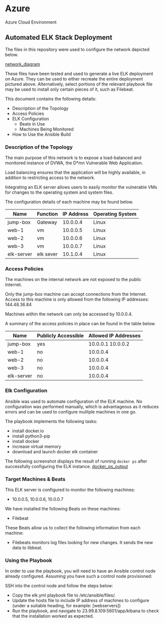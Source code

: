 # Azure
Azure Cloud Environment

## Automated ELK Stack Deployment

The files in this repository were used to configure the network depicted below.

[network_diagram](Images/network_diagram.png)

These files have been tested and used to generate a live ELK deployment on Azure. They can be used to either recreate the entire deployment pictured above. Alternatively, select portions of the relevant playbook file may be used to install only certain pieces of it, such as Filebeat.

This document contains the following details:
- Description of the Topology
- Access Policies
- ELK Configuration
  - Beats in Use
  - Machines Being Monitored
- How to Use the Ansible Build


### Description of the Topology

The main purpose of this network is to expose a load-balanced and monitored instance of DVWA, the D*mn Vulnerable Web Application.

Load balancing ensures that the application will be highly available, in addition to restricting access to the network.

Integrating an ELK server allows users to easily monitor the vulnerable VMs for changes to the operating system and system files.

The configuration details of each machine may be found below.

| Name       | Function  | IP Address | Operating System |
|------------|-----------|------------|------------------|
| jump-box   | Gateway   | 10.0.0.4   | Linux            |
| web-1      | vm        | 10.0.0.5   | Linux            |
| web-2      | vm        | 10.0.0.6   | Linux            |
| web-3      | vm        | 10.0.0.7   | Linux            |
| elk-server | elk sever | 10.1.0.4   | Linux            |

### Access Policies

The machines on the internal network are not exposed to the public Internet. 

Only the jump-box machine can accept connections from the Internet. Access to this machine is only allowed from the following IP addresses:
144.48.36.84

Machines within the network can only be accessed by 10.0.0.4.

A summary of the access policies in place can be found in the table below.

| Name       | Publicly Accessible | Allowed IP Addresses |
|------------|---------------------|----------------------|
| jump-box   | yes                 | 10.0.0.1 10.0.0.2    |
| web-1      | no                  | 10.0.0.4             |
| web-2      | no                  | 10.0.0.4             |
| web-3      | no                  | 10.0.0.4             |
| elk-server | no                  | 10.0.0.4             |

### Elk Configuration

Ansible was used to automate configuration of the ELK machine. No configuration was performed manually, which is advantageous as it reduces errors and can be used to configure mulitple machines in one go.

The playbook implements the following tasks:
- install docker.io
- install python3-pip
- install docker
- increase virtual memory
- download and launch docker elk container

The following screenshot displays the result of running `docker ps` after successfully configuring the ELK instance.
[docker_ps_output](Images/docker_ps_output.png)

### Target Machines & Beats
This ELK server is configured to monitor the following machines:
- 10.0.0.5, 10.0.0.6, 10.0.0.7

We have installed the following Beats on these machines:
- Filebeat

These Beats allow us to collect the following information from each machine:
- Filebeats monitors log files looking for new changes. It sends the new data to libbeat.

### Using the Playbook
In order to use the playbook, you will need to have an Ansible control node already configured. Assuming you have such a control node provisioned: 

SSH into the control node and follow the steps below:
- Copy the elk.yml playbook file to /etc/ansible/files/.
- Update the hosts file to include IP address of machines to configure (under a suitable heading, for example: [webservers])
- Run the playbook, and navigate to 23.99.8.109:5601/app/kibana to check that the installation worked as expected.
